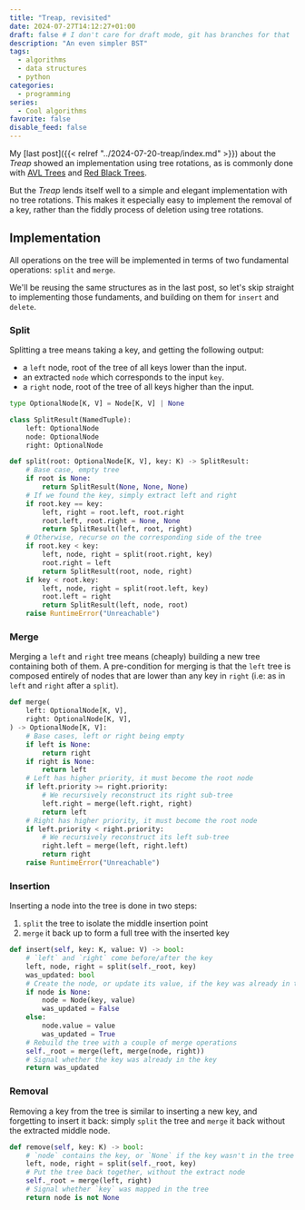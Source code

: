 ```yaml
---
title: "Treap, revisited"
date: 2024-07-27T14:12:27+01:00
draft: false # I don't care for draft mode, git has branches for that
description: "An even simpler BST"
tags:
  - algorithms
  - data structures
  - python
categories:
  - programming
series:
  - Cool algorithms
favorite: false
disable_feed: false
---
```


My [last post]({{< relref "../2024-07-20-treap/index.md" >}}) about the _Treap_
showed an implementation using tree rotations, as is commonly done with [AVL
Trees][avl] and [Red Black Trees][rb].

But the _Treap_ lends itself well to a simple and elegant implementation with no
tree rotations. This makes it especially easy to implement the removal of a key,
rather than the fiddly process of deletion using tree rotations.

[avl]: https://en.wikipedia.org/wiki/AVL_tree
[rb]: https://en.wikipedia.org/wiki/Red%E2%80%93black_tree

<!--more-->

## Implementation

All operations on the tree will be implemented in terms of two fundamental
operations: `split` and `merge`.

We'll be reusing the same structures as in the last post, so let's skip straight
to implementing those fundaments, and building on them for `insert` and
`delete`.

### Split

Splitting a tree means taking a key, and getting the following output:

* a `left` node, root of the tree of all keys lower than the input.
* an extracted `node` which corresponds to the input `key`.
* a `right` node, root of the tree of all keys higher than the input.

```python
type OptionalNode[K, V] = Node[K, V] | None

class SplitResult(NamedTuple):
    left: OptionalNode
    node: OptionalNode
    right: OptionalNode

def split(root: OptionalNode[K, V], key: K) -> SplitResult:
    # Base case, empty tree
    if root is None:
        return SplitResult(None, None, None)
    # If we found the key, simply extract left and right
    if root.key == key:
        left, right = root.left, root.right
        root.left, root.right = None, None
        return SplitResult(left, root, right)
    # Otherwise, recurse on the corresponding side of the tree
    if root.key < key:
        left, node, right = split(root.right, key)
        root.right = left
        return SplitResult(root, node, right)
    if key < root.key:
        left, node, right = split(root.left, key)
        root.left = right
        return SplitResult(left, node, root)
    raise RuntimeError("Unreachable")
```

### Merge

Merging a `left` and `right` tree means (cheaply) building a new tree containing
both of them. A pre-condition for merging is that the `left` tree is composed
entirely of nodes that are lower than any key in `right` (i.e: as in `left` and
`right` after a `split`).

```python
def merge(
    left: OptionalNode[K, V],
    right: OptionalNode[K, V],
) -> OptionalNode[K, V]:
    # Base cases, left or right being empty
    if left is None:
        return right
    if right is None:
        return left
    # Left has higher priority, it must become the root node
    if left.priority >= right.priority:
        # We recursively reconstruct its right sub-tree
        left.right = merge(left.right, right)
        return left
    # Right has higher priority, it must become the root node
    if left.priority < right.priority:
        # We recursively reconstruct its left sub-tree
        right.left = merge(left, right.left)
        return right
    raise RuntimeError("Unreachable")
```

### Insertion

Inserting a node into the tree is done in two steps:

1. `split` the tree to isolate the middle insertion point
2. `merge` it back up to form a full tree with the inserted key

```python
def insert(self, key: K, value: V) -> bool:
    # `left` and `right` come before/after the key
    left, node, right = split(self._root, key)
    was_updated: bool
    # Create the node, or update its value, if the key was already in the tree
    if node is None:
        node = Node(key, value)
        was_updated = False
    else:
        node.value = value
        was_updated = True
    # Rebuild the tree with a couple of merge operations
    self._root = merge(left, merge(node, right))
    # Signal whether the key was already in the key
    return was_updated
```

### Removal

Removing a key from the tree is similar to inserting a new key, and forgetting
to insert it back: simply `split` the tree and `merge` it back without the
extracted middle node.

```python
def remove(self, key: K) -> bool:
    # `node` contains the key, or `None` if the key wasn't in the tree
    left, node, right = split(self._root, key)
    # Put the tree back together, without the extract node
    self._root = merge(left, right)
    # Signal whether `key` was mapped in the tree
    return node is not None
```
